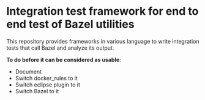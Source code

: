 # Integration test framework for end to end test of Bazel utilities


This repository provides frameworks in various language to write integration
tests that call Bazel and analyze its output. 

__To do before it can be considered as usable__:
  - Document
  - Switch docker_rules to it
  - Switch eclipse plugin to it
  - Switch Bazel to it

